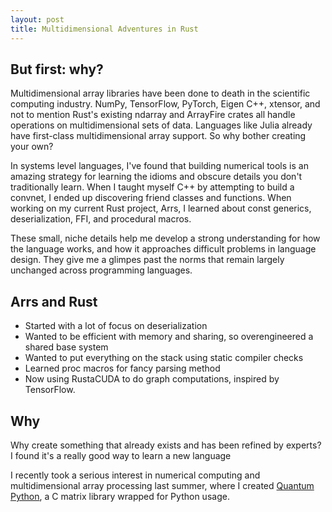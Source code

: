 ```yaml
---
layout: post
title: Multidimensional Adventures in Rust
---
```


## But first: why?
Multidimensional array libraries have been done to death in the scientific computing industry. NumPy, TensorFlow, PyTorch, Eigen C++, xtensor, and not to mention Rust's existing ndarray and ArrayFire crates all handle operations on multidimensional sets of data. Languages like Julia already have first-class multidimensional array support. So why bother creating your own?

In systems level languages, I've found that building numerical tools is an amazing strategy for learning the idioms and obscure details you don't traditionally learn. When I taught myself C++ by attempting to build a convnet, I ended up discovering friend classes and functions. When working on my current Rust project, Arrs, I learned about const generics, deserialization, FFI, and procedural macros.

These small, niche details help me develop a strong understanding for how the language works, and how it approaches difficult problems in language design. They give me a glimpes past the norms that remain largely unchanged across programming languages.

## Arrs and Rust
* Started with a lot of focus on deserialization
* Wanted to be efficient with memory and sharing, so overengineered a shared base system
* Wanted to put everything on the stack using static compiler checks
* Learned proc macros for fancy parsing method
* Now using RustaCUDA to do graph computations, inspired by TensorFlow.


## Why
Why create something that already exists and has been refined by experts?
I found it's a really good way to learn a new language

I recently took a serious interest in numerical computing and multidimensional array processing last summer, where I created [Quantum Python](https://github.com/QnnOkabayashi/Quantum), a C matrix library wrapped for Python usage. 

